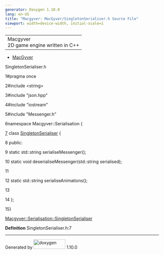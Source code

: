 ```yaml
---
generator: Doxygen 1.10.0
lang: en-US
title: "Macgyver: MacGyver/SingletonSerialiser.h Source File"
viewport: width=device-width, initial-scale=1
---
```


<div id="top">

<div id="titlearea">

<table data-cellspacing="0" data-cellpadding="0">
<colgroup>
<col style="width: 100%" />
</colgroup>
<tbody>
<tr id="projectrow" class="odd">
<td id="projectalign"><div id="projectname">
Macgyver
</div>
<div id="projectbrief">
2D game engine written in C++
</div></td>
</tr>
</tbody>
</table>

</div>

<div id="main-nav">

</div>

<div id="nav-path" class="navpath">

- <a href="dir_e610925873bfe0bf19b07ca2b4f6d40b.html"
  class="el">MacGyver</a>

</div>

</div>

<div class="header">

<div class="headertitle">

<div class="title">

SingletonSerialiser.h

</div>

</div>

</div>

<div class="contents">

<div class="fragment">

<div class="line">

<span id="l00001"></span><span class="lineno">
1</span><span class="preprocessor">\#pragma once</span>

</div>

<div class="line">

<span id="l00002"></span><span class="lineno">
2</span><span class="preprocessor">\#include \<string\></span>

</div>

<div class="line">

<span id="l00003"></span><span class="lineno">
3</span><span class="preprocessor">\#include "json.hpp"</span>

</div>

<div class="line">

<span id="l00004"></span><span class="lineno">
4</span><span class="preprocessor">\#include "iostream"</span>

</div>

<div class="line">

<span id="l00005"></span><span class="lineno">
5</span><span class="preprocessor">\#include "Messenger.h"</span>

</div>

<div class="line">

<span id="l00006"></span><span class="lineno">
6</span><span class="keyword">namespace </span>Macgyver::Serialisation {

</div>

<div id="foldopen00007" class="foldopen" data-start="{" end="};">

<div class="line">

<span id="l00007"></span><span class="lineno">
<a href="class_macgyver_1_1_serialisation_1_1_singleton_serialiser.html"
class="line">7</a></span> <span class="keyword">class
</span><a href="class_macgyver_1_1_serialisation_1_1_singleton_serialiser.html"
class="code hl_class">SingletonSerialiser</a> {

</div>

<div class="line">

<span id="l00008"></span><span class="lineno"> 8</span>
<span class="keyword">public</span>:

</div>

<div class="line">

<span id="l00009"></span><span class="lineno"> 9</span>
<span class="keyword">static</span> std::string serialiseMessenger();

</div>

<div class="line">

<span id="l00010"></span><span class="lineno"> 10</span>
<span class="keyword">static</span>
<span class="keywordtype">void</span> deserialiseMessenger(std::string
serialised);

</div>

<div class="line">

<span id="l00011"></span><span class="lineno"> 11</span>

</div>

<div class="line">

<span id="l00012"></span><span class="lineno"> 12</span>
<span class="keyword">static</span> std::string serialiseAnimations();

</div>

<div class="line">

<span id="l00013"></span><span class="lineno"> 13</span>

</div>

<div class="line">

<span id="l00014"></span><span class="lineno"> 14</span> };

</div>

</div>

<div class="line">

<span id="l00015"></span><span class="lineno"> 15</span>}

</div>

<div id="aclass_macgyver_1_1_serialisation_1_1_singleton_serialiser_html"
class="ttc">

<div class="ttname">

[Macgyver::Serialisation::SingletonSerialiser](class_macgyver_1_1_serialisation_1_1_singleton_serialiser.html)

</div>

<div class="ttdef">

**Definition** SingletonSerialiser.h:7

</div>

</div>

</div>

</div>

------------------------------------------------------------------------

<span class="small">Generated
by [<img src="doxygen.svg" class="footer" width="104" height="31"
alt="doxygen" />](https://www.doxygen.org/index.html) 1.10.0</span>
